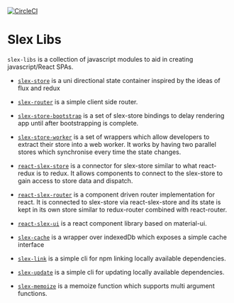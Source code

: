 [![CircleCI](https://circleci.com/gh/alexstroukov/slex-libs.svg?style=svg)](https://circleci.com/gh/alexstroukov/slex-libs)

# Slex Libs

`slex-libs` is a collection of javascript modules to aid in creating javascript/React SPAs.

- [`slex-store`](https://github.com/alexstroukov/slex-libs/tree/master/packages/slex-store) is a uni directional state container inspired by the ideas of flux and redux

- [`slex-router`](https://github.com/alexstroukov/slex-libs/tree/master/packages/slex-router) is a simple client side router.

- [`slex-store-bootstrap`](https://github.com/alexstroukov/slex-libs/tree/master/packages/slex-store-bootstrap) is a set of slex-store bindings to delay rendering app until after bootstrapping is complete.

- [`slex-store-worker`](https://github.com/alexstroukov/slex-libs/tree/master/packages/slex-store-worker) is a set of wrappers which allow developers to extract their store into a web worker. It works by having two parallel stores which synchronise every time the state changes.

- [`react-slex-store`](https://github.com/alexstroukov/slex-libs/tree/master/packages/react-slex-store) is a connector for slex-store similar to what react-redux is to redux. It allows components to connect to the slex-store to gain access to store data and dispatch.

- [`react-slex-router`](https://github.com/alexstroukov/slex-libs/tree/master/packages/react-slex-router) is a component driven router implementation for react. It is connected to slex-store via react-slex-store and its state is kept in its own store similar to redux-router combined with react-router.

- [`react-slex-ui`](https://github.com/alexstroukov/slex-libs/tree/master/packages/react-slex-ui) is a react component library based on material-ui.

- [`slex-cache`](https://github.com/alexstroukov/slex-libs/tree/master/packages/slex-cache) is a wrapper over indexedDb which exposes a simple cache interface

- [`slex-link`](https://github.com/alexstroukov/slex-libs/tree/master/packages/slex-link) is a simple cli for npm linking locally available dependencies.

- [`slex-update`](https://github.com/alexstroukov/slex-libs/tree/master/packages/slex-update) is a simple cli for updating locally available dependencies.

- [`slex-memoize`](https://github.com/alexstroukov/slex-libs/tree/master/packages/slex-memoize) is a memoize function which supports multi argument functions.